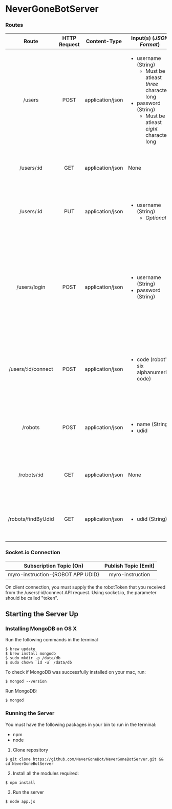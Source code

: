# NeverGoneBotServer

### Routes

| Route | HTTP Request | Content-Type     | Input(s) (**_JSON Format_**) | Output (**_JSON Format_**) | Description |
| :---: | :----------: | :--------------: | ---------------------------- | -------------------------- | ----------- |
| /users|     POST     | application/json | <ul><li>username (String)<ul><li>Must be atleast _three_ characters long</li></ul></li><li>password (String)<ul><li>Must be atleast _eight_ characters long</li></ul></li></ul> | <ul><li>_id (String)</li><li>username (String)</li></ul> | Create a new user and returns a status code of 201 if successful |
| /users/:id | GET | application/json | None | <ul><li>_id (String)</li><li>username (String)</li></ul> | Get the corresponding user's details from the user ID supplied |
| /users/:id | PUT | application/json | <ul><li>username (String)<ul><li>_Optional_</li></ul></li></ul> | <ul><li>_id (String)</li><li>username (String)</li></ul> | Update the corresponding user's details from the user ID and the fields to update supplied |
| /users/login | POST | application/json | <ul><li>username (String)</li><li>password (String)</li></ul> | <ul><li>status (String)</li><li>message (String)</li><li>user (User JSON)</li></ul> | Attempts to authenticate a user based on the username and password provided. Returns a status code of 401 if authorization fails, otherwise it will return a status code of 200 |
| /users/:id/connect | POST | application/json | <ul><li>code (robot's six alphanumeric code)</li></l> | <ul><li>robotToken (must be supplied with websocket)</li></ul> | Used to get the robotToken for the given robot's code, which is then used to connect to the robot via websocket |
| /robots | POST | application/json | <ul><li>name (String)</li><li>udid</li></ul> | <ul><li>_id</li><li>name (String)</li><li>udid (String)</li><li>code</li></ul> | Creates a new robot application and adds it to the database |
| /robots/:id | GET | application/json | None | <ul><li>name (String)</li><li>udid (String)</li><li>code</li></ul> | Retrieves the robot info for the given unique ID |
|/robots/findByUdid | GET | application/json | <ul><li>udid (String)</li></ul> | <ul><li>name (String)</li><li>udid (String)</li><li>code</li></ul> | Gets robot by UDID |

### Socket.io Connection

| Subscription Topic (On) | Publish Topic (Emit) |
| :----------------: | :-----------: |
| myro-instruction-{ROBOT APP UDID} | myro-instruction |

On client connection, you must supply the the robotToken that you received from the /users/:id/connect API request. Using socket.io, the parameter should be called "token".


## Starting the Server Up

### Installing MongoDB on OS X

Run the following commands in the terminal
```
$ brew update
$ brew install mongodb
$ sudo mkdir -p /data/db
$ sudo chown `id -u` /data/db
```

To check if MongoDB was successfully installed on your mac, run:
```
$ mongod --version
```

Run MongoDB:
```
$ mongod
```

### Running the Server

You must have the following packages in your bin to run in the terminal:
- npm
- node

1) Clone repository
```
$ git clone https://github.com/NeverGoneBot/NeverGoneBotServer.git && cd NeverGoneBotServer
```

2) Install all the modules required:
```
$ npm install
```

3) Run the server
```
$ node app.js
```
